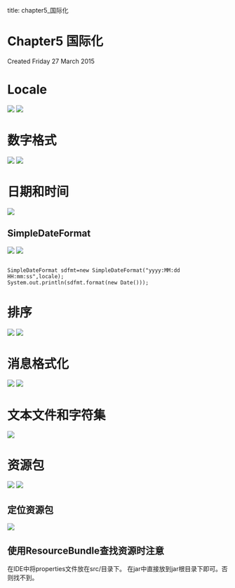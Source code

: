 title: chapter5_国际化 

#  Chapter5 国际化 
Created Friday 27 March 2015

#  Locale 
![](/data/dokuwiki/booknote/corejava9thii/pasted/20150521-075412.png)
![](/data/dokuwiki/booknote/corejava9thii/pasted/20150521-075423.png)
#  数字格式 
![](/data/dokuwiki/booknote/corejava9thii/pasted/20150521-075430.png)
![](/data/dokuwiki/booknote/corejava9thii/pasted/20150521-075434.png)

#  日期和时间 
![](/data/dokuwiki/booknote/corejava9thii/pasted/20150521-075438.png)

##  SimpleDateFormat 
![](/data/dokuwiki/booknote/corejava9thii/pasted/20150521-075450.png)
![](/data/dokuwiki/booknote/corejava9thii/pasted/20150521-075458.png)

```

SimpleDateFormat sdfmt=new SimpleDateFormat("yyyy:MM:dd HH:mm:ss",locale);
System.out.println(sdfmt.format(new Date()));

```

#  排序 
![](/data/dokuwiki/booknote/corejava9thii/pasted/20150521-075528.png)
![](/data/dokuwiki/booknote/corejava9thii/pasted/20150521-075532.png)

#  消息格式化 
![](/data/dokuwiki/booknote/corejava9thii/pasted/20150521-075551.png)
![](/data/dokuwiki/booknote/corejava9thii/pasted/20150521-075605.png)
#  文本文件和字符集 
![](/data/dokuwiki/booknote/corejava9thii/pasted/20150521-075620.png)

#  资源包 
![](/data/dokuwiki/booknote/corejava9thii/pasted/20150521-075627.png)
![](/data/dokuwiki/booknote/corejava9thii/pasted/20150521-075630.png)

##  定位资源包 
![](/data/dokuwiki/booknote/corejava9thii/pasted/20150521-075646.png)
##  使用ResourceBundle查找资源时注意 
在IDE中将properties文件放在src/目录下。
在jar中直接放到jar根目录下即可。否则找不到。
